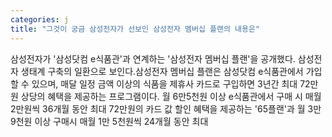 ```yaml
---
categories: j
title: "그것이 궁금 삼성전자가 선보인 삼성전자 멤버십 플랜의 내용은"
---
```

삼성전자가 &#39;삼성닷컴 e식품관&#39;과 연계하는 &#39;삼성전자 멤버십 플랜&#39;을 공개했다. 삼성전자 생태계 구축의 일환으로 보인다.삼성전자 멤버십 플랜은 삼성닷컴 e식품관에서 가입할 수 있으며, 매달 일정 금액 이상의 식품을 제휴사 카드로 구입하면 3년간 최대 72만원 상당의 혜택을 제공하는 프로그램이다. 월 6만5천원 이상 e식품관에서 구매 시 매월 2만원씩 36개월 동안 최대 72만원의 카드 값 할인 혜택을 제공하는 &#39;65플랜&#39;과 월 3만9천원 이상 구매시 매월 1만 5천원씩 24개월 동안 최대